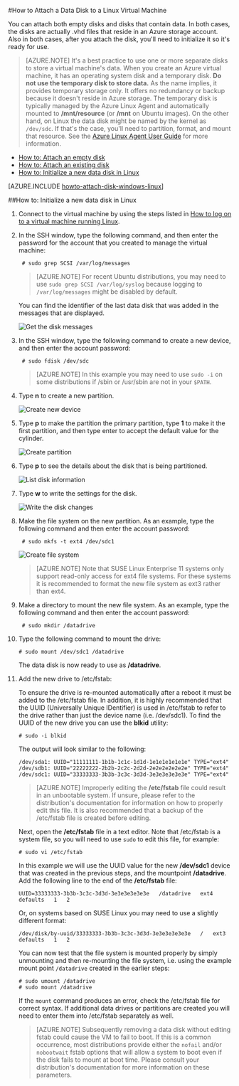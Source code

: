 <properties
	pageTitle="Attach a disk to a virtual machine running Linux in Azure"
	description="Learn how to attach a data disk to an Azure virtual machine and initialize it so it's ready for use."
	services="virtual-machines"
	documentationCenter=""
	authors="KBDAzure"
	manager="timlt"
	editor="tysonn"/>

<tags
	ms.service="virtual-machines"
	ms.workload="infrastructure-services"
	ms.tgt_pltfrm="vm-linux"
	ms.devlang="na"
	ms.topic="article"
	ms.date="01/26/2015"
	ms.author="kathydav"/>

#How to Attach a Data Disk to a Linux Virtual Machine

You can attach both empty disks and disks that contain data. In both cases, the disks are actually .vhd files that reside in an Azure storage account. Also in both cases, after you attach the disk, you'll need to initialize it so it's ready for use.

> [AZURE.NOTE] It's a best practice to use one or more separate disks to store a virtual machine's data. When you create an Azure virtual machine, it has an operating system disk and a temporary disk. **Do not use the temporary disk to store data.** As the name implies, it provides temporary storage only. It offers no redundancy or backup because it doesn't reside in Azure storage.
> The temporary disk is typically managed by the Azure Linux Agent and automatically mounted to **/mnt/resource** (or **/mnt** on Ubuntu images). On the other hand, on Linux the data disk might be named by the kernel as `/dev/sdc`. If that's the case, you'll need to partition, format, and mount that resource. See the [Azure Linux Agent User Guide](http://azure.microsoft.com/manage/linux/how-to-guides/linux-agent-guide/) for more information.

- [How to: Attach an empty disk](#attachempty)
- [How to: Attach an existing disk](#attachexisting)
- [How to: Initialize a new data disk in Linux](#initializeinlinux)

[AZURE.INCLUDE [howto-attach-disk-windows-linux](../includes/howto-attach-disk-windows-linux.md)]

##<a id="initializeinlinux"></a>How to: Initialize a new data disk in Linux



1. Connect to the virtual machine by using the steps listed in [How to log on to a virtual machine running Linux](logonlinux).



2. In the SSH window, type the following command, and then enter the password for the account that you created to manage the virtual machine:

		# sudo grep SCSI /var/log/messages

	>[AZURE.NOTE] For recent Ubuntu distributions, you may need to use `sudo grep SCSI /var/log/syslog` because logging to `/var/log/messages` might be disabled by default.

	You can find the identifier of the last data disk that was added in the messages that are displayed.



	![Get the disk messages](./media/virtual-machines-linux-how-to-attach-disk/DiskMessages.png)



3. In the SSH window, type the following command to create a new device, and then enter the account password:

		# sudo fdisk /dev/sdc

	>[AZURE.NOTE] In this example you may need to use `sudo -i` on some distributions if /sbin or /usr/sbin are not in your `$PATH`.


4. Type **n** to create a new partition.


	![Create new device](./media/virtual-machines-linux-how-to-attach-disk/DiskPartition.png)

5. Type **p** to make the partition the primary partition, type **1** to make it the first partition, and then type enter to accept the default value for the cylinder.


	![Create partition](./media/virtual-machines-linux-how-to-attach-disk/DiskCylinder.png)



6. Type **p** to see the details about the disk that is being partitioned.


	![List disk information](./media/virtual-machines-linux-how-to-attach-disk/DiskInfo.png)



7. Type **w** to write the settings for the disk.


	![Write the disk changes](./media/virtual-machines-linux-how-to-attach-disk/DiskWrite.png)

8. Make the file system on the new partition. As an example, type the following command and then enter the account password:

		# sudo mkfs -t ext4 /dev/sdc1

	![Create file system](./media/virtual-machines-linux-how-to-attach-disk/DiskFileSystem.png)

	>[AZURE.NOTE] Note that SUSE Linux Enterprise 11 systems only support read-only access for ext4 file systems.  For these systems it is recommended to format the new file system as ext3 rather than ext4.


9. Make a directory to mount the new file system. As an example, type the following command  and then enter the account password:

		# sudo mkdir /datadrive


10. Type the following command to mount the drive:

		# sudo mount /dev/sdc1 /datadrive

	The data disk is now ready to use as **/datadrive**.


11. Add the new drive to /etc/fstab:

	To ensure the drive is re-mounted automatically after a reboot it must be added to the /etc/fstab file. In addition, it is highly recommended that the UUID (Universally Unique IDentifier) is used in /etc/fstab to refer to the drive rather than just the device name (i.e. /dev/sdc1). To find the UUID of the new drive you can use the **blkid** utility:

		# sudo -i blkid

	The output will look similar to the following:

		/dev/sda1: UUID="11111111-1b1b-1c1c-1d1d-1e1e1e1e1e1e" TYPE="ext4"
		/dev/sdb1: UUID="22222222-2b2b-2c2c-2d2d-2e2e2e2e2e2e" TYPE="ext4"
		/dev/sdc1: UUID="33333333-3b3b-3c3c-3d3d-3e3e3e3e3e3e" TYPE="ext4"


	>[AZURE.NOTE] Improperly editing the **/etc/fstab** file could result in an unbootable system. If unsure, please refer to the distribution's documentation for information on how to properly edit this file. It is also recommended that a backup of the /etc/fstab file is created before editing.

	Next, open the **/etc/fstab** file in a text editor. Note that /etc/fstab is a system file, so you will need to use `sudo` to edit this file, for example:

		# sudo vi /etc/fstab

	In this example we will use the UUID value for the new **/dev/sdc1** device that was created in the previous steps, and the mountpoint **/datadrive**. Add the following line to the end of the **/etc/fstab** file:

		UUID=33333333-3b3b-3c3c-3d3d-3e3e3e3e3e3e   /datadrive   ext4   defaults   1   2

	Or, on systems based on SUSE Linux you may need to use a slightly different format:

		/dev/disk/by-uuid/33333333-3b3b-3c3c-3d3d-3e3e3e3e3e3e   /   ext3   defaults   1   2

	You can now test that the file system is mounted properly by simply unmounting and then re-mounting the file system, i.e. using the example mount point `/datadrive` created in the earlier steps:

		# sudo umount /datadrive
		# sudo mount /datadrive

	If the `mount` command produces an error, check the /etc/fstab file for correct syntax. If additional data drives or partitions are created you will need to enter them into /etc/fstab separately as well.


	>[AZURE.NOTE] Subsequently removing a data disk without editing fstab could cause the VM to fail to boot. If this is a common occurrence, most distributions provide either the `nofail` and/or `nobootwait` fstab options that will allow a system to boot even if the disk fails to mount at boot time. Please consult your distribution's documentation for more information on these parameters.

[logonlinux]: virtual-machines-linux-how-to-log-on.md
